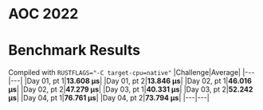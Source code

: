 # AOC 2022

# Benchmark Results
Compiled with `RUSTFLAGS="-C target-cpu=native"`
|Challenge|Average|
|---|---|
|Day 01, pt 1|**13.608 µs**|
|Day 01, pt 2|**13.846 µs**|
|Day 02, pt 1|**46.016 µs**|
|Day 02, pt 2|**47.279 µs**|
|Day 03, pt 1|**40.331 µs**|
|Day 03, pt 2|**52.242 µs**|
|Day 04, pt 1|**76.761 µs**|
|Day 04, pt 2|**73.794 µs**|
|---|---|
